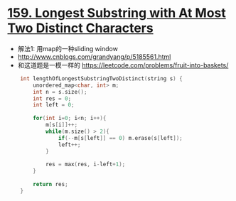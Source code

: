 # [159. Longest Substring with At Most Two Distinct Characters](https://leetcode.com/problems/longest-substring-with-at-most-two-distinct-characters/description/)
* 解法1: 用map的一种sliding window
* http://www.cnblogs.com/grandyang/p/5185561.html
* 和这道题是一模一样的 https://leetcode.com/problems/fruit-into-baskets/

```c++
    int lengthOfLongestSubstringTwoDistinct(string s) {
        unordered_map<char, int> m;
        int n = s.size();
        int res = 0;
        int left = 0;
        
        for(int i=0; i<n; i++){
            m[s[i]]++;
            while(m.size() > 2){
                if(--m[s[left]] == 0) m.erase(s[left]);
                left++;
            }
            
            res = max(res, i-left+1);
        }
        
        return res;
    }
```
